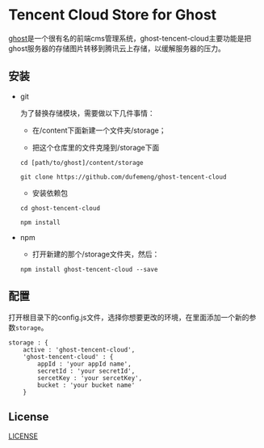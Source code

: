 # Tencent Cloud Store for Ghost

[ghost](https://github.com/dufemeng/Ghost)是一个很有名的前端cms管理系统，ghost-tencent-cloud主要功能是把ghost服务器的存储图片转移到腾讯云上存储，以缓解服务器的压力。

## 安装

- git

	为了替换存储模块，需要做以下几件事情：

	- 在/content下面新建一个文件夹/storage；

	- 把这个仓库里的文件克隆到/storage下面


	``` 
	cd [path/to/ghost]/content/storage

	git clone https://github.com/dufemeng/ghost-tencent-cloud
	```

	- 安装依赖包


	```
	cd ghost-tencent-cloud

	npm install
	```
	
- npm

	- 打开新建的那个/storage文件夹，然后：
	
	```
	npm install ghost-tencent-cloud --save
	```


## 配置


打开根目录下的config.js文件，选择你想要更改的环境，在里面添加一个新的参数`storage`。
    

```
storage : {
	active : 'ghost-tencent-cloud',
	'ghost-tencent-cloud' : {
		appId : 'your appId name',
		secretId : 'your secretId',
		sercetKey : 'your sercetKey',
		bucket : 'your bucket name'
	}    
```

## License

[LICENSE](LICENSE)

